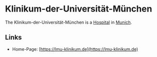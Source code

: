 # Klinikum-der-Universität-München

The Klinikum-der-Universität-München is a [Hospital](800016.md) in [Munich](140000076.md).

## Links

- Home-Page: [https://lmu-klinikum.de](https://lmu-klinikum.de)
